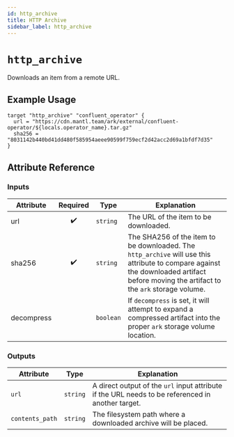 ```yaml
---
id: http_archive
title: HTTP Archive
sidebar_label: http_archive
---
```


# `http_archive`

Downloads an item from a remote URL.


## Example Usage

```hcl
target "http_archive" "confluent_operator" {
  url = "https://cdn.mantl.team/ark/external/confluent-operator/${locals.operator_name}.tar.gz"
  sha256 = "8031142b440bd41dd480f585954aeee90599f759ecf2d42acc2d69a1bfdf7d35"
}
```

## Attribute Reference

### Inputs

| Attribute | Required | Type | Explanation |
| --------- | :------: | ---- | ----------- |
| url | :heavy_check_mark: | `string` | The URL of the item to be downloaded. |
| sha256 | :heavy_check_mark: | `string` | The SHA256 of the item to be downloaded. The `http_archive` will use this attribute to compare against the downloaded artifact before moving the artifact to the `ark` storage volume. |
| decompress |  | `boolean` | If `decompress` is set, it will attempt to expand a compressed artifact into the proper `ark` storage volume location. |

### Outputs

| Attribute | Type | Explanation |
| --------- | ---- | ----------- |
| `url` | `string` | A direct output of the `url` input attribute if the URL needs to be referenced in another target. |
| `contents_path` | `string` | The filesystem path where a downloaded archive will be placed. |
